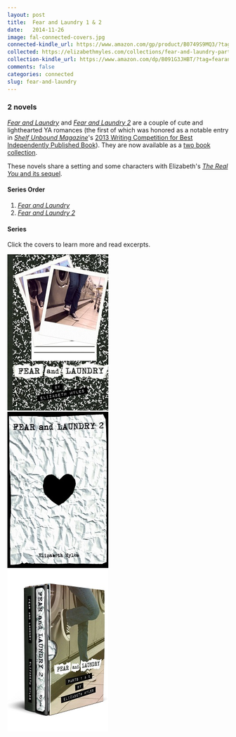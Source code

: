 ```yaml
---
layout: post
title:  Fear and Laundry 1 & 2
date:   2014-11-26
image: fal-connected-covers.jpg
connected-kindle_url: https://www.amazon.com/gp/product/B0749S9MQ3/?tag=fearandlaun-20
collected: https://elizabethmyles.com/collections/fear-and-laundry-parts-1-and-2/
collection-kindle_url: https://www.amazon.com/dp/B091G3JHBT/?tag=fearandlaun-20
comments: false
categories: connected
slug: fear-and-laundry
---
```

    
### 2 novels

[*Fear and Laundry*][fal] and [*Fear and Laundry 2*][fal2] are a couple of cute and lighthearted YA romances (the first of which was honored as a notable entry in [*Shelf Unbound Magazine*][shelfunbound]'s [2013 Writing Competition for Best Independently Published Book][shelfunboundcomp]).
They are now available as a [two book collection](/collections/fear-and-laundry-parts-1-and-2/).

These novels share a setting and some characters with Elizabeth's [*The Real You* and its sequel][tru-connected].

#### Series Order

1. [*Fear and Laundry*][fal]
2. [*Fear and Laundry 2*][fal2] 

#### Series

Click the covers to learn more and read excerpts.

<div class="box">
	<div class="row uniform 50%">
		<div class="col-4"><span class="image fit"><a href="/novels/fear-and-laundry/"><img src="/images/fal-cover-small.jpg" alt="Fear and Laundry" /></a></span></div>
		<div class="col-4"><span class="image fit"><a href="/novels/fear-and-laundry-2/"><img src="/images/fal2-cover-small.jpg" alt="Fear and Laundry 2" /></a></span></div>
		<div class="col-4"><span class="image fit"><a href="/collections/fear-and-laundry-parts-1-and-2/"><img src="/images/fal-set-cover-small.jpg" alt="Fear and Laundry Parts 1 & 2" /></a></span></div>
	</div>
</div>

[fal]:/novels/fear-and-laundry/
[fal2]:/novels/fear-and-laundry-2/
[shelfunbound]:http://www.shelfmediagroup.com/pages/issues.html
[shelfunboundcomp]:https://issuu.com/shelfunbound/docs/shelf_unbound_december-january_2014
[tru-connected]:/connected/the-real-you/
